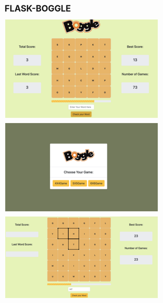 # FLASK-BOGGLE

<p align="center">
  <img src="/static/sample.png" width="500" title="hover text">
</p>

<p align="center">
  <img src="/static/sample2.png" width="500" title="hover text">
</p>

<p align="center">
  <img src="/static/sample3.png" width="500" title="hover text">
</p>
